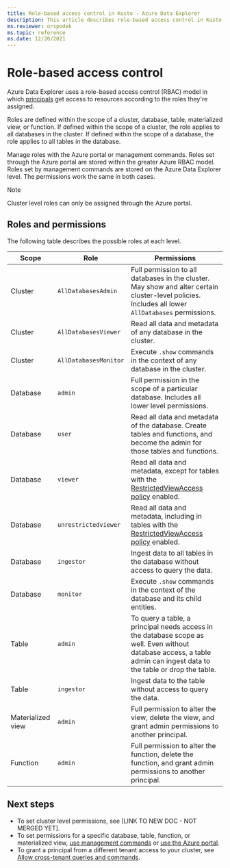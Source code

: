 ```yaml
---
title: Role-based access control in Kusto - Azure Data Explorer
description: This article describes role-based access control in Kusto in Azure Data Explorer.
ms.reviewer: orspodek
ms.topic: reference
ms.date: 12/20/2021
---
```

# Role-based access control

Azure Data Explorer uses a role-based access control (RBAC) model in which [principals](principals-and-identity-providers.md) get access to resources according to the roles they're assigned.

Roles are defined within the scope of a cluster, database, table, materialized view, or function. If defined within the scope of a cluster, the role applies to all databases in the cluster. If defined within the scope of a database, the role applies to all tables in the database.

Manage roles with the Azure portal or management commands. Roles set through the Azure portal are stored within the greater Azure RBAC model. Roles set by management commands are stored on the Azure Data Explorer level. The permissions work the same in both cases.

> [!NOTE]
> Cluster level roles can only be assigned through the Azure portal.

## Roles and permissions

The following table describes the possible roles at each level.

|Scope|Role|Permissions|
|---|---|---|
|Cluster|`AllDatabasesAdmin` |Full permission to all databases in the cluster. May show and alter certain cluster-level policies. Includes all lower `AllDatabases` permissions. |
|Cluster|`AllDatabasesViewer` |Read all data and metadata of any database in the cluster. |
|Cluster|`AllDatabasesMonitor` |Execute `.show` commands in the context of any database in the cluster.|
|Database|`admin`|Full permission in the scope of a particular database. Includes all lower level permissions.  |
|Database|`user`|Read all data and metadata of the database. Create tables and functions, and become the admin for those tables and functions.|
|Database|`viewer` |Read all data and metadata, except for tables with the [RestrictedViewAccess policy](../show-table-restricted-view-access-policy-command.md) enabled. |
|Database|`unrestrictedviewer` |Read all data and metadata, including in tables with the [RestrictedViewAccess policy](../show-table-restricted-view-access-policy-command.md) enabled. |
|Database|`ingestor` |Ingest data to all tables in the database without access to query the data. |
|Database|`monitor` |Execute `.show` commands in the context of the database and its child entities.  |
|Table| `admin` | To query a table, a principal needs access in the database scope as well. Even without database access, a table admin can ingest data to the table or drop the table.|
|Table|`ingestor` |Ingest data to the table without access to query the data. |
|Materialized view|`admin` |Full permission to alter the view, delete the view, and grant admin permissions to another principal. |
|Function|`admin` |Full permission to alter the function, delete the function, and grant admin permissions to another principal. |

## Next steps

* To set cluster level permissions, see [LINK TO NEW DOC - NOT MERGED YET].
* To set permissions for a specific database, table, function, or materialized view, [use management commands](../security-roles.md#commands-overview) or [use the Azure portal](../../../manage-database-permissions.md).
* To grant a principal from a different tenant access to your cluster, see [Allow cross-tenant queries and commands](../../../cross-tenant-query-and-commands.md).
